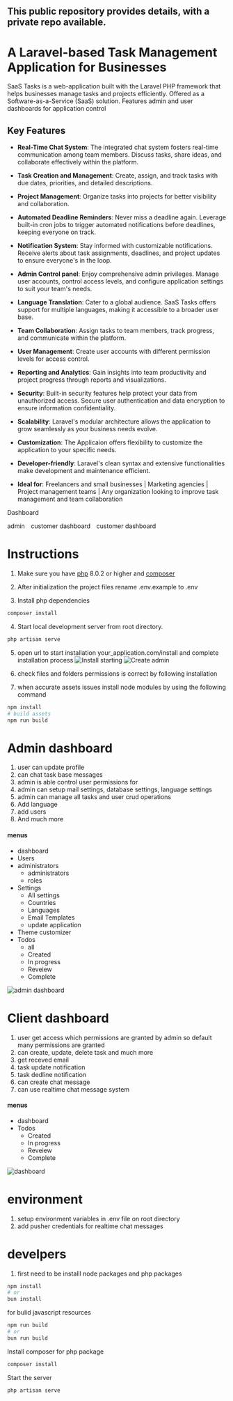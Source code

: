 ## This public repository provides details, with a private repo available.

# A Laravel-based Task Management Application for Businesses
SaaS Tasks is a web-application built with the Laravel PHP framework that helps businesses manage tasks and projects efficiently. Offered as a Software-as-a-Service (SaaS) solution. Features admin and user dashboards for application control
## Key Features

<!-- START -->
  - **Real-Time Chat System**:  The integrated chat system fosters real-time communication among team members. Discuss tasks, share ideas, and collaborate effectively within the platform.

  - **Task Creation and Management**: Create, assign, and track tasks with due dates, priorities, and detailed descriptions.

  - **Project Management**: Organize tasks into projects for better visibility and collaboration.

  - **Automated Deadline Reminders**: Never miss a deadline again. Leverage built-in cron jobs to trigger automated notifications before deadlines, keeping everyone on track.

  - **Notification System**: Stay informed with customizable notifications. Receive alerts about task assignments, deadlines, and project updates to ensure everyone's in the loop.

  - **Admin Control panel**:  Enjoy comprehensive admin privileges. Manage user accounts, control access levels, and configure application settings to suit your team's needs.

  - **Language Translation**:  Cater to a global audience.  SaaS Tasks offers support for multiple languages, making it accessible to a broader user base.

  - **Team Collaboration**: Assign tasks to team members, track progress, and communicate within the platform.

  - **User Management**: Create user accounts with different permission levels for access control.

  - **Reporting and Analytics**: Gain insights into team productivity and project progress through reports and visualizations.

  - **Security**: Built-in security features help protect your data from unauthorized access. Secure user authentication and data encryption to ensure information confidentiality.

  - **Scalability**: Laravel's modular architecture allows the application to grow seamlessly as your business needs evolve.

  - **Customization**: The Applicaion offers flexibility to customize the application to your specific needs.

  - **Developer-friendly**: Laravel's clean syntax and extensive functionalities make development and maintenance efficient.

  - **Ideal for**: Freelancers and small businesses | Marketing agencies | Project management teams | Any organization looking to improve task management and team collaboration
<!--FINISHED-->
Dashboard
<div style="display:flex;  gap: 10px;">
    <div>
        admin
        <img src="https://raw.githubusercontent.com/appsaeed/assets/main/images/crm/admin.png" alt="">
    </div>
    <div>
        customer dashboard
        <img src="https://raw.githubusercontent.com/appsaeed/assets/main/images/crm/dashboard.png" alt="">
    </div>
    <div>
        customer dashboard
        <img src="https://raw.githubusercontent.com/appsaeed/assets/main/images/crm/customer-dashboard-home.png" alt="">
    </div>
</div>

# Instructions
1. Make sure you have [php](https://www.php.net/) 8.0.2 or higher and [composer](https://getcomposer.org)

2. After initialization the project files rename .env.example to .env

3. Install php dependencies

```sh
composer install
```

4. Start local development server from root directory.

```sh
php artisan serve
```

5. open url to start installation your_application.com/install and complete installation process
![Install starting](https://raw.githubusercontent.com/appsaeed/assets/main/images/crm/install-start.png)
![Create admin](https://raw.githubusercontent.com/appsaeed/assets/main/images/crm/install-admin.png)

6. check files and folders permissions is correct by following installation
7. when accurate assets issues install node modules by using the following command
````sh
npm install
# build assets
npm run build
````
# Admin dashboard

1. user can update profile
2. can chat task base messages
3. admin is able control user permissions for
4. admin can setup mail settings, database settings, language settings
5. admin can manage all tasks and user crud operations
6. Add language
7. add users
8. And much more

#### menus

- dashboard
- Users
- administrators
  - administrators
  - roles
- Settings
  - All settings
  - Countries
  - Languages
  - Email Templates
  - update application
- Theme customizer
- Todos
  - all
  - Created
  - In progress
  - Reveiew
  - Complete

![admin dashboard](https://raw.githubusercontent.com/appsaeed/assets/main/images/crm/admin.png)

# Client dashboard

1. user get access which permissions are granted by admin so default many permissions are granted
2. can create, update, delete task and much more
3. get receved email
4. task update notification
5. task dedline notification
6. can create chat message
7. can use realtime chat message system

#### menus

- dashboard
- Todos
  - Created
  - In progress
  - Reveiew
  - Complete

![dashboard](https://raw.githubusercontent.com/appsaeed/assets/main/images/crm/customer-dashboard.png)

# environment

1. setup environment variables in .env file on root directory
2. add pusher credentials for realtime chat messages

# develpers

1. first need to be installl node packages and php packages

```sh
npm install
# or
bun install
```

for bulid javascript resources

```sh
npm run build
# or
bun run build
```

Install composer for php package

```sh
composer install
```
Start the server

```sh
php artisan serve
```

